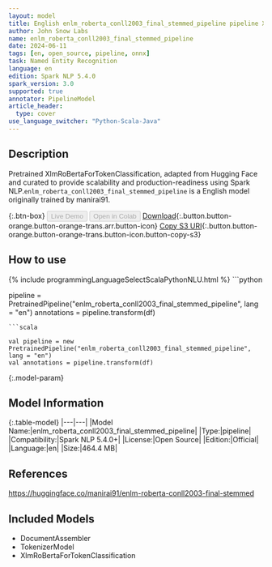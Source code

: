 ```yaml
---
layout: model
title: English enlm_roberta_conll2003_final_stemmed_pipeline pipeline XlmRoBertaForTokenClassification from manirai91
author: John Snow Labs
name: enlm_roberta_conll2003_final_stemmed_pipeline
date: 2024-06-11
tags: [en, open_source, pipeline, onnx]
task: Named Entity Recognition
language: en
edition: Spark NLP 5.4.0
spark_version: 3.0
supported: true
annotator: PipelineModel
article_header:
  type: cover
use_language_switcher: "Python-Scala-Java"
---
```


## Description

Pretrained XlmRoBertaForTokenClassification, adapted from Hugging Face and curated to provide scalability and production-readiness using Spark NLP.`enlm_roberta_conll2003_final_stemmed_pipeline` is a English model originally trained by manirai91.

{:.btn-box}
<button class="button button-orange" disabled>Live Demo</button>
<button class="button button-orange" disabled>Open in Colab</button>
[Download](https://s3.amazonaws.com/auxdata.johnsnowlabs.com/public/models/enlm_roberta_conll2003_final_stemmed_pipeline_en_5.4.0_3.0_1718130820497.zip){:.button.button-orange.button-orange-trans.arr.button-icon}
[Copy S3 URI](s3://auxdata.johnsnowlabs.com/public/models/enlm_roberta_conll2003_final_stemmed_pipeline_en_5.4.0_3.0_1718130820497.zip){:.button.button-orange.button-orange-trans.button-icon.button-copy-s3}

## How to use



<div class="tabs-box" markdown="1">
{% include programmingLanguageSelectScalaPythonNLU.html %}
```python

pipeline = PretrainedPipeline("enlm_roberta_conll2003_final_stemmed_pipeline", lang = "en")
annotations =  pipeline.transform(df)   

```
```scala

val pipeline = new PretrainedPipeline("enlm_roberta_conll2003_final_stemmed_pipeline", lang = "en")
val annotations = pipeline.transform(df)

```
</div>

{:.model-param}
## Model Information

{:.table-model}
|---|---|
|Model Name:|enlm_roberta_conll2003_final_stemmed_pipeline|
|Type:|pipeline|
|Compatibility:|Spark NLP 5.4.0+|
|License:|Open Source|
|Edition:|Official|
|Language:|en|
|Size:|464.4 MB|

## References

https://huggingface.co/manirai91/enlm-roberta-conll2003-final-stemmed

## Included Models

- DocumentAssembler
- TokenizerModel
- XlmRoBertaForTokenClassification